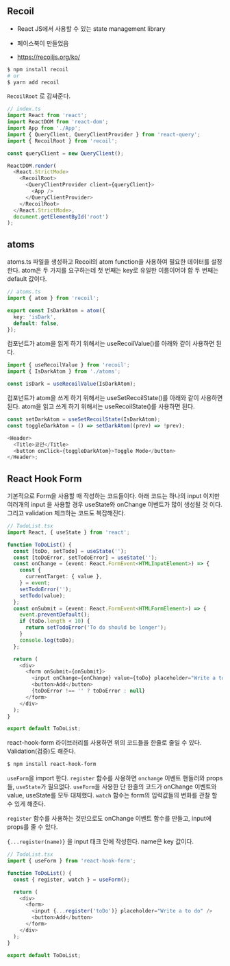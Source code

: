 ## Recoil

- React JS에서 사용할 수 있는 state management library
- 페이스북이 만들었음

- https://recoiljs.org/ko/

```bash
$ npm install recoil
# or
$ yarn add recoil
```

`RecoilRoot` 로 감싸준다.

```ts
// index.ts
import React from 'react';
import ReactDOM from 'react-dom';
import App from './App';
import { QueryClient, QueryClientProvider } from 'react-query';
import { RecoilRoot } from 'recoil';

const queryClient = new QueryClient();

ReactDOM.render(
  <React.StrictMode>
    <RecoilRoot>
      <QueryClientProvider client={queryClient}>
        <App />
      </QueryClientProvider>
    </RecoilRoot>
  </React.StrictMode>,
  document.getElementById('root')
);
```

## atoms

atoms.ts 파일을 생성하고 Recoil의 atom function을 사용하여 필요한 데이터를 설정한다.
atom은 두 가지를 요구하는데 첫 번째는 key로 유일한 이름이어야 함
두 번째는 default 값이다.

```ts
// atoms.ts
import { atom } from 'recoil';

export const IsDarkAtom = atom({
  key: 'isDark',
  default: false,
});
```

컴포넌트가 atom을 읽게 하기 위해서는 useRecoilValue()를 아래와 같이 사용하면 된다.

```ts
import { useRecoilValue } from 'recoil';
import { IsDarkAtom } from './atoms';

const isDark = useRecoilValue(IsDarkAtom);
```

컴포넌트가 atom을 쓰게 하기 위해서는 useSetRecoilState()를 아래와 같이 사용하면 된다.
atom을 읽고 쓰게 하기 위해서는 useRecoilState()를 사용하면 된다.

```ts
const setDarkAtom = useSetRecoilState(IsDarkAtom);
const toggleDarkAtom = () => setDarkAtom((prev) => !prev);

<Header>
  <Title>코인</Title>
  <button onClick={toggleDarkAtom}>Toggle Mode</button>
</Header>;
```

## React Hook Form

기본적으로 Form을 사용할 때 작성하는 코드들이다. 아래 코드는 하나의 input 이지만 여러개의 input 을 사용할 경우 useState와 onChange 이벤트가 많이 생성될 것 이다. 그리고 validation 체크하는 코드도 복잡해진다.

```ts
// TodoList.tsx
import React, { useState } from 'react';

function ToDoList() {
  const [toDo, setTodo] = useState('');
  const [toDoError, setTodoError] = useState('');
  const onChange = (event: React.FormEvent<HTMLInputElement>) => {
    const {
      currentTarget: { value },
    } = event;
    setTodoError('');
    setTodo(value);
  };
  const onSubmit = (event: React.FormEvent<HTMLFormElement>) => {
    event.preventDefault();
    if (toDo.length < 10) {
      return setTodoError('To do should be longer');
    }
    console.log(toDo);
  };

  return (
    <div>
      <form onSubmit={onSubmit}>
        <input onChange={onChange} value={toDo} placeholder="Write a to do" />
        <button>Add</button>
        {toDoError !== '' ? toDoError : null}
      </form>
    </div>
  );
}

export default ToDoList;
```

react-hook-form 라이브러리를 사용하면 위의 코드들을 한줄로 줄일 수 있다.
Validation(검증)도 해준다.

```bash
$ npm install react-hook-form
```

`useForm`을 import 한다.
`register` 함수를 사용하면 `onchange` 이벤트 핸들러와 props들, `useState`가 필요없다.
`useForm`을 사용한 단 한줄의 코드가 onChange 이벤트와 value, useState를 모두 대체했다.
`watch` 함수는 form의 입력값들의 변화를 관찰 할 수 있게 해준다.

`register` 함수를 사용하는 것만으로도 onChange 이벤트 함수를 만들고, input에 props를 줄 수 있다.

`{...register(name)}` 을 input 태크 안에 작성한다. name은 key 값이다.

```ts
// TodoList.tsx
import { useForm } from 'react-hook-form';

function ToDoList() {
  const { register, watch } = useForm();

  return (
    <div>
      <form>
        <input {...register('toDo')} placeholder="Write a to do" />
        <button>Add</button>
      </form>
    </div>
  );
}

export default ToDoList;
```
